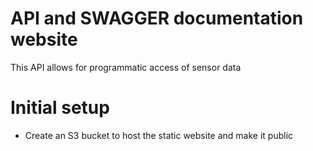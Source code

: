 # API and SWAGGER documentation website
This API allows for programmatic access of sensor data



# Initial setup

- Create an S3 bucket to host the static website and make it public



